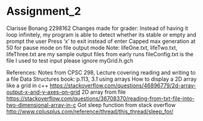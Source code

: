 # Assignment_2
Clarisse Bonang
2298162
Changes made for grader:
 Instead of having it loop infinitely, my program is able to detect whether its stable or empty and prompt the user
 Press ‘x’ to exit instead of enter
 Capped max generation at 50 for pause mode on file output mode
 Note: lifeOne.txt, lifeTwo.txt, lifeThree.txt are my sample output files from early runs
       fileConfig.txt is the file I used to test input
       please ignore myGrid.h.gch

References:
Notes from CPSC 298, Lecture covering reading and writing to a file
Data Structures book: p.113, 3.1 using arrays
How to display a 2D array like a grid in c++
https://stackoverflow.com/questions/46896779/2d-array-output-x-and-y-axes-on-grid
2D array from file
https://stackoverflow.com/questions/36708370/reading-from-txt-file-into-two-dimensional-array-in-c
 Got sleep function from stack overflow
http://www.cplusplus.com/reference/thread/this_thread/sleep_for/
